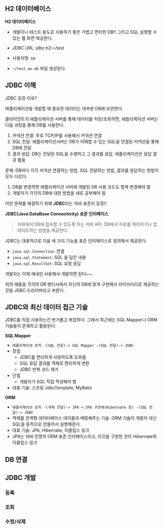 ## H2 데이터베이스

**H2 데이터베이스**

- 개발이나 테스트 용도로 사용하기 좋은 가볍고 편리한 DB!! 그리고 SQL 실행할 수 있는 웹 화면 제공한다.

- JDBC URL: jdbc:h2:~/test
- 사용자명: sa
- `~/test.mv.db` 파일 생성된다.



## JDBC 이해

JDBC 등장 이유? 

애플리케이션을 개발할 때 중요한 데이터는 대부분 DB에 보관한다.

클라이언트가 애플리케이션 서버를 통해 데이터를 저장/조회하면, 애플리케이션 서버는 다음 과정을 통해 DB를 사용한다.

1. 커넥션 연결: 주로 TCP/IP를 사용해서 커넥션 연결
2. SQL 전달: 애플리케이션서버는 DB가 이해할 수 있는 SQL을 연결된 커넥션을 통해 DB에 전달
3. 결과 응답: DB는 전달된 SQL을 수행하고 그 결과를 응답. 애플리케이션은 응답 결과 활용



문제: DB마다 각각 커넥션 연결하는 방법, SQL 전달하는 방법, 결과를 응답하는 방법이 모두 다르다.

1. DB를 변경하면 애플리케이션 서버에 개발된 DB 사용 코드도 함께 변경해야 함
2. 개발자가 각각의 DB에 대한 방법을 새로 공부해야 됨



이런 문제를 해결하기 위해 **JDBC**라는 자바 표준이 등장!!



**JDBC(Java DataBase Connectivity) 표준 인터페이스**

> 자바에서 DB에 접속할 수 있도록 하는 자바 API. DB에서 자료를 쿼리하거나 업데이트하는 방법을 제공한다.



JDBC는 대표적으로 다음 세 가지 기능을 표준 인터페이스로 정의해서 제공한다.

- `java.sql.Connection`: 연결
- `java.sql.Statement`: SQL 을 담은 내용
- `java.sql.ResultSet`: SQL 요청 응답



개발자는 이제 얘네만 사용해서 개발하면 된다~~.

위의 애들을 각각의 DB 벤더사에서 자신의 DB에 맞게 구현해서 라이브러리로 제공하는 것을 JDBC 드라이버라고 부른다.



## JDBC와 최신 데이터 접근 기술

JDBC를 직접 사용하는건 번거롭고 복잡하다. 그래서 최근에는 SQL Mapper나 ORM 기술들이 존재하고 활용된다.



**SQL Mapper**

-  `애플리케이션 로직 -(SQL 전달)-> SQL Mapper -(SQL 전달)-> JDBC`
- 장점
  - JDBC를 편리하게 사용하도록 도와줌
  - SQL 응답 결과를 객체로 편리하게 변환
  - JDBC 반복 코드 제거
- 단점
  - 개발자가 SQL 직접 작성해야 함
- 대표 기술: 스프링 JdbcTemplate, MyBatis



**ORM**

- `애플리케이션 로직 -(객체 전달)-> JPA <-JPA 구현체(Hibernate 등) -(SQL 전달)-> JDBC`
- 객체를 관계형 데이터베이스 테이블과 매핑해주는 기술. ORM 기술이 개발자 대신 SQL을 동적으로 만들어서 실행해준다.
- 대표 기술: JPA, Hibernate, 이클립스 링크
- JPA는 자바 진영의 ORM 표준 인터페이스이고, 이것을 구현한 것이 Hibernate와 이클립스 링크



## DB 연결





## JDBC 개발



### 등록





### 조회





### 수정/삭제

